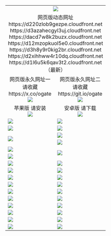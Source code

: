 ﻿<table>
  <tr></tr>
  <tr><td colspan=2 align=center><img src="https://d1l6u5k6qav3t2.cloudfront.net/Up/oGate.jpg" /></td></tr>
  <tr><td colspan=2 align=center>网页版动态网址
<br>https://d220zlob9gezpe.cloudfront.net
<br>https://d3azahecgyl3uj.cloudfront.net
<br>https://dacd7w8k2buzx.cloudfront.net
<br>https://d12mzopkuol5e0.cloudfront.net
<br>https://d3h8y9r0kig2br.cloudfront.net
<br>https://d2xihhww4r10dq.cloudfront.net
<br>https://d1l6u5k6qav3t2.cloudfront.net
    <br/>（最新）</td>
  </tr>
  <tr>
    <td align=center>网页版永久网址一<br/>请收藏<br/>https://x.co/ogate<br><img src="https://d1l6u5k6qav3t2.cloudfront.net/Up/0WMGD1.png" /></td>
    <td align=center>网页版永久网址二<br/>请收藏<br/>https://git.io/ogate<br><img src="https://d1l6u5k6qav3t2.cloudfront.net/Up/0WMGD2.png" /></td>
  </tr>
  <tr>
    <td align=center>苹果版 请安装<br/><a href="https://d1l6u5k6qav3t2.cloudfront.net/?from=github"><img src="https://d1l6u5k6qav3t2.cloudfront.net/Up/0WMPG.jpg" /></a></td>
    <td align=center>安卓版 请下载<br/><a href="https://d1l6u5k6qav3t2.cloudfront.net/ogUP.aspx?name=0oGate.apk&from=github"><img src="https://d1l6u5k6qav3t2.cloudfront.net/Up/0WMAZ.jpg" /></a></td>
  </tr>
  <tr>
    <td><a href="https://d1l6u5k6qav3t2.cloudfront.net/oNote.aspx?id=oGate&from=github" target="_blank"><img src="https://d1l6u5k6qav3t2.cloudfront.net/Up/0WCYY.jpg" /></a></td>
    <td><a href="https://d1l6u5k6qav3t2.cloudfront.net/oNote.aspx?id=oNote&from=github" target="_blank"><img src="https://d1l6u5k6qav3t2.cloudfront.net/Up/0WZTT.jpg" /></a></td>
  </tr>
  <tr>
    <td><a href="https://d1l6u5k6qav3t2.cloudfront.net/ogDY.aspx?from=github" target="_blank"><img src="https://d1l6u5k6qav3t2.cloudfront.net/Up/DY.jpg"/></a></td>
    <td><a href="https://d1l6u5k6qav3t2.cloudfront.net/ogST.aspx?from=github" target="_blank"><img src="https://d1l6u5k6qav3t2.cloudfront.net/Up/ST.jpg"/></a></td>
  </tr>
  <tr>
    <td rowspan=2><a href="https://d1l6u5k6qav3t2.cloudfront.net/ogUP.aspx?name=WJ.mp4&from=github" target="_blank"><img src="https://d1l6u5k6qav3t2.cloudfront.net/Up/WJ.jpg" /></a></td>
    <td><a href="https://d1l6u5k6qav3t2.cloudfront.net/ogUP.aspx?name=DKC.mp4&count=17&from=github" target="_blank"><img src="https://d1l6u5k6qav3t2.cloudfront.net/Up/DKC.jpg" /></a></td> 
  </tr>
  <tr>
    <td><a href="https://d1l6u5k6qav3t2.cloudfront.net/ogUP.aspx?name=LRWS.mp4&count=6B:14,5A:10,5B:35,4A:14,4B:19,3A:10,3B:26,2A:16,2B:21,1A:23,1B:29&from=github" target="_blank"><img src="https://d1l6u5k6qav3t2.cloudfront.net/Up/LRWS.jpg" /></a></td>
  </tr>
  <tr>
    <td><a href="https://d1l6u5k6qav3t2.cloudfront.net/ogUP.aspx?name=JQR.mp4&count=2&from=github" target="_blank"><img src="https://d1l6u5k6qav3t2.cloudfront.net/Up/JQR.jpg" /></a></td>   
    <td rowspan=2><a href="https://d1l6u5k6qav3t2.cloudfront.net/ogUP.aspx?name=JP.mp4&count=9&from=github" target="_blank"><img src="https://d1l6u5k6qav3t2.cloudfront.net/Up/JP.jpg" /></td>
  </tr>
  <tr>
    <td><a href="https://d1l6u5k6qav3t2.cloudfront.net/ogUP.aspx?name=ZSJ.mp4&count=16&from=github" target="_blank"><img src="https://d1l6u5k6qav3t2.cloudfront.net/Up/ZSJ.jpg" /></a></td>
  </tr>
  <tr>
    <td><a href="https://d1l6u5k6qav3t2.cloudfront.net/ogUP.aspx?name=SSZJ.mp4&count=7&current=2&from=github" target="_blank"><img src="https://d1l6u5k6qav3t2.cloudfront.net/Up/SSZJ.jpg" /></a></td>
    <td><a href="https://d1l6u5k6qav3t2.cloudfront.net/ogUP.aspx?name=WH.mp4&from=github" target="_blank"><img src="https://d1l6u5k6qav3t2.cloudfront.net/Up/WH.jpg" /></a></td>
  </tr>
  <tr>
    <td><a href="https://d1l6u5k6qav3t2.cloudfront.net/ogUP.aspx?name=DWHM.mp4&from=github" target="_blank"><img src="https://d1l6u5k6qav3t2.cloudfront.net/Up/DWHM.jpg" /></a></td>
    <td><a href="https://d1l6u5k6qav3t2.cloudfront.net/ogUP.aspx?name=XTFY.mp4&count=24&from=github" target="_blank"><img src="https://d1l6u5k6qav3t2.cloudfront.net/Up/XTFY.jpg" /></a></td>
  </tr>
  <tr>
    <td><a href="https://d1l6u5k6qav3t2.cloudfront.net/ogUP.aspx?name=4SQQ.mp4&count=06:9,05:20&current=06:9&from=github" target="_blank"><img src="https://d1l6u5k6qav3t2.cloudfront.net/Up/4SQQ0.jpg" /></a></td>
    <td><a href="https://d1l6u5k6qav3t2.cloudfront.net/ogUP.aspx?name=4SHQ.mp4&count=06:8,05:29&current=06:8&from=github" target="_blank"><img src="https://d1l6u5k6qav3t2.cloudfront.net/Up/4SHQ0.jpg" /></a></td>
  </tr>
  <tr>
    <td><a href="https://d1l6u5k6qav3t2.cloudfront.net/ogUP.aspx?name=4SZG.mp4&count=06:9,05:22,04:22&current=06:9&from=github" target="_blank"><img src="https://d1l6u5k6qav3t2.cloudfront.net/Up/4SZG0.jpg" /></a></td>
    <td><a href="https://d1l6u5k6qav3t2.cloudfront.net/ogUP.aspx?name=4SDJ.mp4&count=06:12,05:48,04:52&current=06:11&from=github" target="_blank"><img src="https://d1l6u5k6qav3t2.cloudfront.net/Up/4SDJ0.jpg" /></a></td>
  </tr>
  <tr>
    <td><a href="https://d1l6u5k6qav3t2.cloudfront.net/onUP.aspx?name=https://x.co/dtw99&from=github" target="_blank"><img src="https://d1l6u5k6qav3t2.cloudfront.net/Up/0DTW.jpg"/></a></td>
    <td><a href="https://d1l6u5k6qav3t2.cloudfront.net/onUP.aspx?name=https://d2tyo2h9ydw5hf.cloudfront.net/acenter/&from=github" target="_blank"><img src="https://d1l6u5k6qav3t2.cloudfront.net/Up/0TDW.jpg" /></a></td>
  </tr>
  <tr>
    <td><a href="https://d1l6u5k6qav3t2.cloudfront.net/onUP.aspx?name=https://d3qz7yth5i2rae.cloudfront.net/gb/nsc413.htm&from=github" target="_blank"><img src="https://d1l6u5k6qav3t2.cloudfront.net/Up/0DJY.jpg" /></a></td>
    <td><a href="https://d1l6u5k6qav3t2.cloudfront.net/onUP.aspx?name=https://dgyo0jey7vwa5.cloudfront.net/xtr/gb/prog204.html&from=github" target="_blank"><img src="https://d1l6u5k6qav3t2.cloudfront.net/Up/0XTR.jpg" /></a></td>
  </tr>
  <tr>
    <td><a href="https://d1l6u5k6qav3t2.cloudfront.net/onUP.aspx?name=https://d7203y8eitivv.cloudfront.net&from=github" target="_blank"><img src="https://d1l6u5k6qav3t2.cloudfront.net/Up/0MHW.jpg" /></a></td>
    <td><a href="https://d1l6u5k6qav3t2.cloudfront.net/onUP.aspx?name=https://d38z1xzg5vtneh.cloudfront.net&from=github" target="_blank"><img src="https://d1l6u5k6qav3t2.cloudfront.net/Up/0ZJW.jpg" /></a></td>
  </tr>
  <tr>
    <td><a href="https://d1l6u5k6qav3t2.cloudfront.net/ogUP.aspx?name=FG.zip&from=github" target="_blank"><img src="https://d1l6u5k6qav3t2.cloudfront.net/Up/FG.jpg" /></a></td>
    <td><a href="https://d1l6u5k6qav3t2.cloudfront.net/ogUP.aspx?name=FGA.apk&from=github" target="_blank"><img src="https://d1l6u5k6qav3t2.cloudfront.net/Up/FGA.jpg" /></a></td>
  </tr>
  <tr>
    <td><a href="https://d1l6u5k6qav3t2.cloudfront.net/ogUP.aspx?name=U.zip&from=github" target="_blank"><img src="https://d1l6u5k6qav3t2.cloudfront.net/Up/U.jpg" /></a></td>
    <td><a href="https://d1l6u5k6qav3t2.cloudfront.net/ogUP.aspx?name=UA.apk&from=github" target="_blank"><img src="https://d1l6u5k6qav3t2.cloudfront.net/Up/UA.jpg" /></a></td>
  </tr>
  <tr>
    <td><a href="https://d1l6u5k6qav3t2.cloudfront.net/ogUP.aspx?name=0iPPOTV.zip&from=github" target="_blank"><img src="https://d1l6u5k6qav3t2.cloudfront.net/Up/0iPPOTV.jpg" /></a></td>
    <td><a href="https://d1l6u5k6qav3t2.cloudfront.net/ogUP.aspx?name=0iNTD.apk&from=github" target="_blank"><img src="https://d1l6u5k6qav3t2.cloudfront.net/Up/0iNTD.jpg" /></a></td>
  </tr>
</table>
